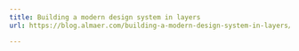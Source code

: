 ```yaml
---
title: Building a modern design system in layers
url: https://blog.almaer.com/building-a-modern-design-system-in-layers/

---
```

